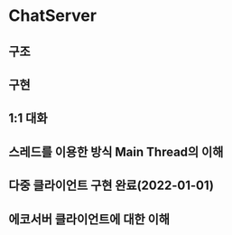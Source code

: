 # ChatServer

## 구조

## 구현

## 1:1 대화

## 스레드를 이용한 방식 Main Thread의 이해

## 다중 클라이언트 구현 완료(2022-01-01)

## 에코서버 클라이언트에 대한 이해
